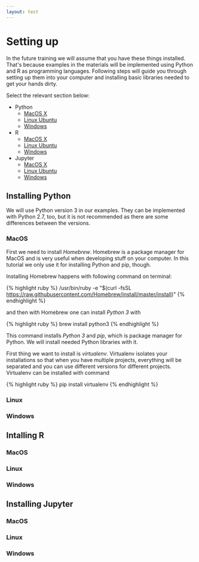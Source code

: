 ```yaml
---
layout: test
---
```

# Setting up

In the future training we will assume that you have these things installed. That's because examples in the materials will be  implemented using Python and R as programming languages. Following steps will guide you through setting up them into your computer and installing basic libraries needed to get your hands dirty.

Select the relevant section below:
* Python
    * [MacOS X](#macos)
    * [Linux Ubuntu](#linux)
    * [Windows](#windows)
* R
    * [MacOS X](#macos-1)
    * [Linux Ubuntu](#linux-1)
    * [Windows](#windows-1)
* Jupyter
    * [MacOS X](#macos-2)
    * [Linux Ubuntu](#linux-2)
    * [Windows](#windows-2)

## Installing Python
We will use Python version 3 in our examples. They can be implemented with Python 2.7, too, but it is not recommended as there are some differences between the versions.

### MacOS 
First we need to install _Homebrew_. Homebrew is a package manager for MacOS and is very useful when developing stuff on your computer. In this tutorial we only use it for installing Python and pip, though.

Installing Homebrew happens with following command on terminal:

{% highlight ruby %}
/usr/bin/ruby -e "$(curl -fsSL https://raw.githubusercontent.com/Homebrew/install/master/install)"
{% endhighlight %}

and then with Homebrew one can install _Python 3_ with

{% highlight ruby %}
brew install python3
{% endhighlight %}

This command installs _Python 3_ and _pip_, which is package manager for Python. We will install needed Python libraries with it. 

First thing we want to install is _virtualenv_. Virtualenv isolates your installations so that when you have multiple projects, everything will be separated and you can use different versions for different projects. Virtualenv can be installed with command

{% highlight ruby %}
pip install virtualenv
{% endhighlight %}

### Linux

### Windows

## Intalling R

### MacOS 

### Linux

### Windows

## Installing Jupyter
### MacOS 

### Linux

### Windows